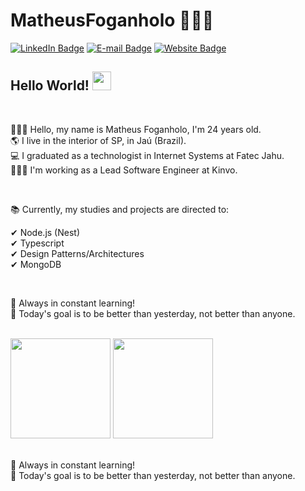 # MatheusFoganholo 👨🏼‍💻

[![LinkedIn Badge](https://img.shields.io/badge/-LinkedIn-blue?style=flat-square&logo=Linkedin&logoColor=white&link=https://www.linkedin.com/in/MatheusFoganholo)](https://www.linkedin.com/in/MatheusFoganholo)
[![E-mail Badge](https://img.shields.io/badge/-E--mail-c14438?style=flat-square&logo=Gmail&logoColor=white&link=mailto:contato@matheus.app)](mailto:contato@matheus.app)
[![Website Badge](https://img.shields.io/badge/-Website-4285F4?style=flat-square&logo=Google%20Chrome&logoColor=white&link=https://www.matheus.app)](https://www.matheus.app)

## Hello World! <img src="https://raw.githubusercontent.com/MartinHeinz/MartinHeinz/master/wave.gif" width="30px" height="30px">

<br/>

👱🏼‍♂️ Hello, my name is Matheus Foganholo, I'm 24 years old. <br/>
🌎 I live in the interior of SP, in Jaú (Brazil). <br/>
💻 I graduated as a technologist in Internet Systems at Fatec Jahu. <br/>
👨🏼‍💻 I'm working as a Lead Software Engineer at Kinvo. <br/>

<br/>

📚 Currently, my studies and projects are directed to: <br/>

✔ Node.js (Nest) <br/>
✔ Typescript <br/>
✔ Design Patterns/Architectures <br/>
✔ MongoDB <br/>

<br/>

🚀 Always in constant learning! <br/>
🎯 Today's goal is to be better than yesterday, not better than anyone. <br/>

<br/>

<div>
	<img height="160em" src="https://github-readme-stats.vercel.app/api?username=MatheusFoganholo&show_icons=true&theme=radical&hide=issues"/>
	<img height="160em" src="https://github-readme-stats.vercel.app/api/top-langs/?username=MatheusFoganholo&layout=compact&theme=radical"/>
</div>

<br/>

🚀 Always in constant learning!<br/>
🎯 Today's goal is to be better than yesterday, not better than anyone.
